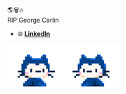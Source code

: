 
🌎🗑️🔥\
RIP George Carlin
- 🌐 **[LinkedIn](https://www.linkedin.com/in/anthony-woodworth-532435261)**

![monahifive](/assets/mona-hifive.gif)
